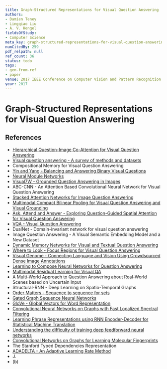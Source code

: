 ```yaml
---
title: Graph-Structured Representations for Visual Question Answering
authors:
- Damien Teney
- Lingqiao Liu
- A. V. Hengel
fieldsOfStudy:
- Computer Science
meta_key: graph-structured-representations-for-visual-question-answering
numCitedBy: 259
pdf_relpath: null
ref_count: 36
status: todo
tags:
- gen-from-ref
- paper
venue: 2017 IEEE Conference on Computer Vision and Pattern Recognition (CVPR)
year: 2017
---
```


# Graph-Structured Representations for Visual Question Answering

## References

- [Hierarchical Question-Image Co-Attention for Visual Question Answering](./hierarchical-question-image-co-attention-for-visual-question-answering.md)
- [Visual question answering - A survey of methods and datasets](./visual-question-answering-a-survey-of-methods-and-datasets.md)
- Compositional Memory for Visual Question Answering
- [Yin and Yang - Balancing and Answering Binary Visual Questions](./yin-and-yang-balancing-and-answering-binary-visual-questions.md)
- [Neural Module Networks](./neural-module-networks.md)
- [Visual7W - Grounded Question Answering in Images](./visual7w-grounded-question-answering-in-images.md)
- ABC-CNN - An Attention Based Convolutional Neural Network for Visual Question Answering
- [Stacked Attention Networks for Image Question Answering](./stacked-attention-networks-for-image-question-answering.md)
- [Multimodal Compact Bilinear Pooling for Visual Question Answering and Visual Grounding](./multimodal-compact-bilinear-pooling-for-visual-question-answering-and-visual-grounding.md)
- [Ask, Attend and Answer - Exploring Question-Guided Spatial Attention for Visual Question Answering](./ask-attend-and-answer-exploring-question-guided-spatial-attention-for-visual-question-answering.md)
- [VQA - Visual Question Answering](./vqa-visual-question-answering.md)
- DualNet - Domain-invariant network for visual question answering
- Image Question Answering - A Visual Semantic Embedding Model and a New Dataset
- [Dynamic Memory Networks for Visual and Textual Question Answering](./dynamic-memory-networks-for-visual-and-textual-question-answering.md)
- [Where to Look - Focus Regions for Visual Question Answering](./where-to-look-focus-regions-for-visual-question-answering.md)
- [Visual Genome - Connecting Language and Vision Using Crowdsourced Dense Image Annotations](./visual-genome-connecting-language-and-vision-using-crowdsourced-dense-image-annotations.md)
- [Learning to Compose Neural Networks for Question Answering](./learning-to-compose-neural-networks-for-question-answering.md)
- [Multimodal Residual Learning for Visual QA](./multimodal-residual-learning-for-visual-qa.md)
- A Multi-World Approach to Question Answering about Real-World Scenes based on Uncertain Input
- Structural-RNN - Deep Learning on Spatio-Temporal Graphs
- [Order Matters - Sequence to sequence for sets](./order-matters-sequence-to-sequence-for-sets.md)
- [Gated Graph Sequence Neural Networks](./gated-graph-sequence-neural-networks.md)
- [GloVe - Global Vectors for Word Representation](./glove-global-vectors-for-word-representation.md)
- [Convolutional Neural Networks on Graphs with Fast Localized Spectral Filtering](./convolutional-neural-networks-on-graphs-with-fast-localized-spectral-filtering.md)
- [Learning Phrase Representations using RNN Encoder-Decoder for Statistical Machine Translation](./learning-phrase-representations-using-rnn-encoder-decoder-for-statistical-machine-translation.md)
- [Understanding the difficulty of training deep feedforward neural networks](./understanding-the-difficulty-of-training-deep-feedforward-neural-networks.md)
- [Convolutional Networks on Graphs for Learning Molecular Fingerprints](./convolutional-networks-on-graphs-for-learning-molecular-fingerprints.md)
- The Stanford Typed Dependencies Representation
- [ADADELTA - An Adaptive Learning Rate Method](./adadelta-an-adaptive-learning-rate-method.md)
- J.
- (b)
